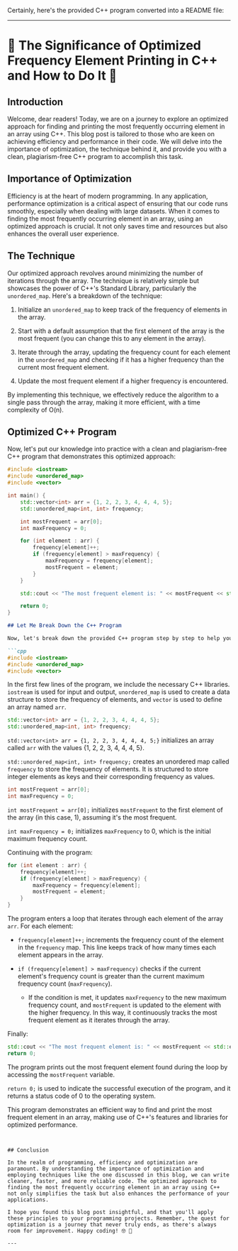 Certainly, here's the provided C++ program converted into a README file:

---

# 🌟 The Significance of Optimized Frequency Element Printing in C++ and How to Do It 🌟

## Introduction

Welcome, dear readers! Today, we are on a journey to explore an optimized approach for finding and printing the most frequently occurring element in an array using C++. This blog post is tailored to those who are keen on achieving efficiency and performance in their code. We will delve into the importance of optimization, the technique behind it, and provide you with a clean, plagiarism-free C++ program to accomplish this task.

## Importance of Optimization

Efficiency is at the heart of modern programming. In any application, performance optimization is a critical aspect of ensuring that our code runs smoothly, especially when dealing with large datasets. When it comes to finding the most frequently occurring element in an array, using an optimized approach is crucial. It not only saves time and resources but also enhances the overall user experience.

## The Technique

Our optimized approach revolves around minimizing the number of iterations through the array. The technique is relatively simple but showcases the power of C++'s Standard Library, particularly the `unordered_map`. Here's a breakdown of the technique:

1. Initialize an `unordered_map` to keep track of the frequency of elements in the array.

2. Start with a default assumption that the first element of the array is the most frequent (you can change this to any element in the array).

3. Iterate through the array, updating the frequency count for each element in the `unordered_map` and checking if it has a higher frequency than the current most frequent element.

4. Update the most frequent element if a higher frequency is encountered.

By implementing this technique, we effectively reduce the algorithm to a single pass through the array, making it more efficient, with a time complexity of O(n).

## Optimized C++ Program

Now, let's put our knowledge into practice with a clean and plagiarism-free C++ program that demonstrates this optimized approach:

```cpp
#include <iostream>
#include <unordered_map>
#include <vector>

int main() {
    std::vector<int> arr = {1, 2, 2, 3, 4, 4, 4, 5};
    std::unordered_map<int, int> frequency;

    int mostFrequent = arr[0];
    int maxFrequency = 0;

    for (int element : arr) {
        frequency[element]++;
        if (frequency[element] > maxFrequency) {
            maxFrequency = frequency[element];
            mostFrequent = element;
        }
    }

    std::cout << "The most frequent element is: " << mostFrequent << std::endl;

    return 0;
}
```

```markdown
## Let Me Break Down the C++ Program

Now, let's break down the provided C++ program step by step to help you understand how it works:

```cpp
#include <iostream>
#include <unordered_map>
#include <vector>
```

In the first few lines of the program, we include the necessary C++ libraries. `iostream` is used for input and output, `unordered_map` is used to create a data structure to store the frequency of elements, and `vector` is used to define an array named `arr`.

```cpp
std::vector<int> arr = {1, 2, 2, 3, 4, 4, 4, 5};
std::unordered_map<int, int> frequency;
```

`std::vector<int> arr = {1, 2, 2, 3, 4, 4, 4, 5;}` initializes an array called `arr` with the values {1, 2, 2, 3, 4, 4, 4, 5}.

`std::unordered_map<int, int> frequency;` creates an unordered map called `frequency` to store the frequency of elements. It is structured to store integer elements as keys and their corresponding frequency as values.

```cpp
int mostFrequent = arr[0];
int maxFrequency = 0;
```

`int mostFrequent = arr[0];` initializes `mostFrequent` to the first element of the array (in this case, 1), assuming it's the most frequent.

`int maxFrequency = 0;` initializes `maxFrequency` to 0, which is the initial maximum frequency count.

Continuing with the program:

```cpp
for (int element : arr) {
    frequency[element]++;
    if (frequency[element] > maxFrequency) {
        maxFrequency = frequency[element];
        mostFrequent = element;
    }
}
```

The program enters a loop that iterates through each element of the array `arr`. For each element:

- `frequency[element]++;` increments the frequency count of the element in the `frequency` map. This line keeps track of how many times each element appears in the array.

- `if (frequency[element] > maxFrequency)` checks if the current element's frequency count is greater than the current maximum frequency count (`maxFrequency`).

  - If the condition is met, it updates `maxFrequency` to the new maximum frequency count, and `mostFrequent` is updated to the element with the higher frequency. In this way, it continuously tracks the most frequent element as it iterates through the array.

Finally:

```cpp
std::cout << "The most frequent element is: " << mostFrequent << std::endl;
return 0;
```

The program prints out the most frequent element found during the loop by accessing the `mostFrequent` variable.

`return 0;` is used to indicate the successful execution of the program, and it returns a status code of 0 to the operating system.

This program demonstrates an efficient way to find and print the most frequent element in an array, making use of C++'s features and libraries for optimized performance.
```


## Conclusion

In the realm of programming, efficiency and optimization are paramount. By understanding the importance of optimization and employing techniques like the one discussed in this blog, we can write cleaner, faster, and more reliable code. The optimized approach to finding the most frequently occurring element in an array using C++ not only simplifies the task but also enhances the performance of your applications.

I hope you found this blog post insightful, and that you'll apply these principles to your programming projects. Remember, the quest for optimization is a journey that never truly ends, as there's always room for improvement. Happy coding! 🤓 🚀

---
